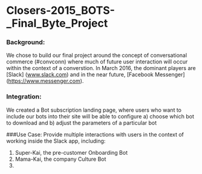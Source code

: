 # Closers-2015_BOTS-_Final_Byte_Project

### Background:
We chose to build our final project around the concept of conversational commerce (#convconn) where much of future user interaction will occur within the context of a converstion.  In March 2016, the dominant players are [Slack] (www.slack.com) and in the near future, [Facebook Messenger] (https://www.messenger.com).

### Integration:
We created a Bot subscription landing page, where users who want to include our bots into their site will be able to configure 
a) choose which bot to download and
b) adjust the parameters of a particular bot

###Use Case:
Provide multiple interactions with users in the context of working inside the Slack app, including:
1. Super-Kai, the pre-customer Onboarding Bot
2. Mama-Kai, the company Culture Bot
3. 
